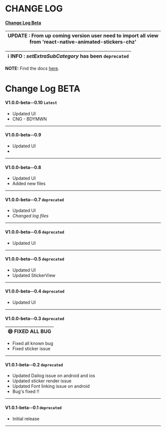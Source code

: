 # CHANGE LOG

#### [Change Log Beta](#change-log-beta-1)

|**UPDATE** : From up coming  version user need to import all view from 'react-native-animated-stickers-chz'|
| --- |

| ℹ️ **INFO** : ***setExtraSubCategory*** has been `deprecated`|
| --- |

**NOTE:**
Find the docs [here](/README.md).


# Change Log BETA

#### V1.0.0-beta--0.10 `Latest`
- Updated UI
- CNG - BDYMWN

---------


#### V1.0.0-beta--0.9  
- Updated UI
- 
---------

#### V1.0.0-beta--0.8
- Updated UI
- Added new files

---------


#### V1.0.0-beta--0.7  `deprecated`
- Updated UI
- *Changed log files*

---------

#### V1.0.0-beta--0.6  `deprecated`
- Updated UI

---------

#### V1.0.0-beta--0.5  `deprecated`

- Updated UI
- Updated StickerView

------------

#### V1.0.0-beta--0.4  `deprecated`

- Updated UI

-------------

#### V1.0.0-beta--0.3  `deprecated`

| 😄 **FIXED ALL BUG** |
| --- |

- Fixed all known bug
- Fixed sticker issue

-------------

#### V1.0.1-beta--0.2  `deprecated`

- Updated Dailog issue on android and ios
- Updated sticker render issue
- Updated Font linking issue on android 
- Bug's fixed !!

--------------

#### V1.0.1-beta--0.1  `deprecated`

- Initial release

----------------------------------------------------------------
